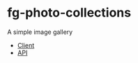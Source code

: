# fg-photo-collections
A simple image gallery

- [Client](https://github.com/fegoworks/fg-photo-collections/tree/staging/client)
- [API](https://github.com/fegoworks/fg-photo-collections/tree/staging/client)
